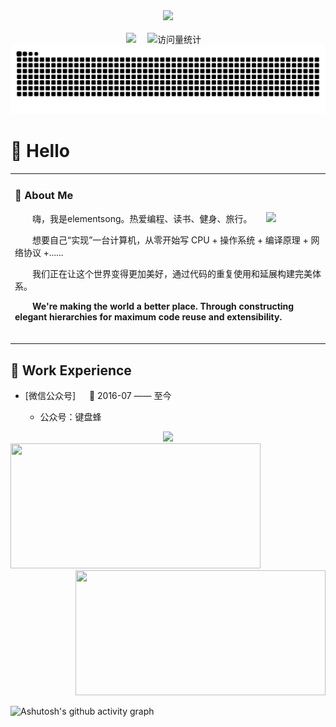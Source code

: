 
<div align="center">
  <!-- knock code pictures 敲代码的图片 -->
  <picture>
    <source media="(prefers-color-scheme: dark)" srcset="https://cdn.jsdelivr.net/gh/sun0225SUN/sun0225SUN/assets/images/coding.gif" />
    <source media="(prefers-color-scheme: light)" srcset="https://cdn.jsdelivr.net/gh/sun0225SUN/sun0225SUN/assets/images/developer.svg" height="225px" />
    <img src="https://cdn.jsdelivr.net/gh/sun0225SUN/sun0225SUN/assets/images/coding.gif" />
  </picture>

  <!-- for beauty 留个空行好看点 -->
  <div>&nbsp;</div>


<!-- profile logo 个人资料徽标 -->
  <div>
    <a href="https://blog.csdn.net/qq_28943665?type=blog"><img src="https://img.shields.io/badge/Website-博客-8c36db" /></a>&emsp;
    <img src="https://komarev.com/ghpvc/?username=Peter-JXL&label=Views&color=orange&style=flat" alt="访问量统计" />&emsp;
  </div>

<!-- Snake Code Contribution Map 贪吃蛇代码贡献图 -->
<picture>
  <source media="(prefers-color-scheme: dark)" srcset="https://raw.githubusercontent.com/Celement/Celement/output/github-contribution-grid-snake-dark.svg">
  <source media="(prefers-color-scheme: light)" srcset="https://raw.githubusercontent.com/Celement/Celement/output/github-contribution-grid-snake.svg">
  <img alt="github contribution grid snake animation" src="https://raw.githubusercontent.com/Celement/Celement/output/github-contribution-grid-snake.svg">
</picture>

</div>

#  🙋 Hello

<table with="100%">
  
<tr><td>

### 🤺 About Me

<img align="right" width="88" src="https://niu.kaelsong.top/2024-08-20_144841.png" />
<p>&emsp;&emsp;嗨，我是elementsong。热爱编程、读书、健身、旅行。</p>
<p>&emsp;&emsp;想要自己“实现”一台计算机，从零开始写 CPU + 操作系统 + 编译原理 + 网络协议 +......</p>
<p>&emsp;&emsp;我们正在让这个世界变得更加美好，通过代码的重复使用和延展构建完美体系。</p>
<p>&emsp;&emsp;<strong>We're making the world a better place. Through constructing elegant hierarchies for maximum code reuse and extensibility.</strong></p>

  <!-- for beauty 留个空行好看点 -->
  <div>&nbsp;</div>

</td></tr>
 
</table>

## 🏢 Work Experience

- [微信公众号] &emsp; 📌 2016-07 —— 至今

  - 公众号：键盘蜂
<div align="center">
  <img width="200"  src="https://niu.kaelsong.top/qrcode_for_gh_ba5be2f34359_258.jpg" />
</div>

<div align="left">
  <img width="400" height="200" src="https://github-readme-stats.vercel.app/api?username=Celement&show_icons=true&theme=radical" />
</div>
<div align="right">
  <img width="400" height="200" src="https://github-readme-stats.vercel.app/api/top-langs/?username=Celement&layout=compact" />
</div>

![Ashutosh's github activity graph](https://github-readme-activity-graph.vercel.app/graph?username=Celement&theme=react-dark)


